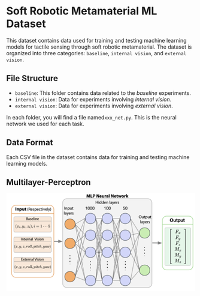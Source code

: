 # Soft Robotic Metamaterial ML Dataset

This dataset contains data used for training and testing machine learning models for tactile sensing through soft robotic metamaterial. The dataset is organized into three categories: `baseline`, `internal vision`, and `external vision`.

## File Structure

- `baseline`: This folder contains data related to the *baseline* experiments.
- `internal vision`: Data for experiments involving *internal vision*.
- `external vision`: Data for experiments involving *external vision*.

In each folder, you will find a file named`xxx_net.py`. This is the neural network we used for each task.

## Data Format

Each CSV file in the dataset contains data for training and testing machine learning models. 

## Multilayer-Perceptron

![Multilayer-Perceptron](Multilayer-Perceptron.png)
